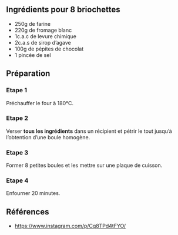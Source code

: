 ## Ingrédients pour 8 briochettes

- 250g de farine
- 220g de fromage blanc
- 1c.a.c de levure chimique
- 2c.a.s de sirop d’agave
- 100g de pépites de chocolat
- 1 pincée de sel

## Préparation

### Etape 1

Préchauffer le four à 180°C.

### Etape 2

Verser **tous les ingrédients** dans un récipient et pétrir le tout jusqu’à l’obtention d’une boule homogène.

### Etape 3

Former 8 petites boules et les mettre sur une plaque de cuisson.

### Etape 4

Enfourner 20 minutes.

## Références

- https://www.instagram.com/p/Cq8TPd4tFYO/
